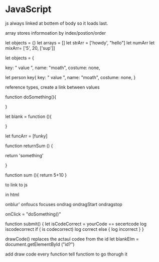 # JavaScript

js always linked at bottem of body so it loads last.



array stores informoation by index/postion/order

 let objects = {}
 let arrays  = []
let strArr = ['howdy', "hello"]
let numArr
let mixArr= ['5', 20, ['sup']] 
<!-- try t0 avoid mixed type arrays -->



<!-- objects stores infomoration by key vlaue pair -->
let objects = {
  <!-- provide the key obj. would give same value, objects does not contain a predicblte order. no order in key they ran if order matters dont use object-->
  key: " value ",
  name: "moath",
  costume: none,


<!-- stores infomoration by key value pair -->
let person key{
 key: " value ",
  name: "moath",
  costume: none,
}

  reference types, create a link between values


function doSomething(){
  
}
<!-- function empty brackets would grab function data. Functions run when you want them to. -->

let blank = function (){

}

<!-- concepts for futures -->

let funcArr = [funky]




function  returnSum () {

  return 'something' 
  <!-- returns value from function to where the function was called -->
}

<!-- let result = something
result = something -->
<!-- take values from function, to give back to the caller. -->
function sum (){
  return 5+10
}


to link to js

in html 

onblur'
onfoucs focuses
ondrag
ondragStart
ondragstop

onClick = "doSomething()"



<!-- you can only add strings together -->



<!-- if your changing data console log the data -->

function submit() {
  let isCodeCorrect = yourCode == secertcode
  log iscodecorrect
  if ( is codecorrect)
  log  correct
   else {
   log incorrect
   }
}

drawCode() replaces the actaul codee from the id
let blankElm = document.getElementById ("id?")


add draw code every function 
tell functiom to go thorugh it


<!-- debugger pasure your code in actions to watch chnages happen.. -->